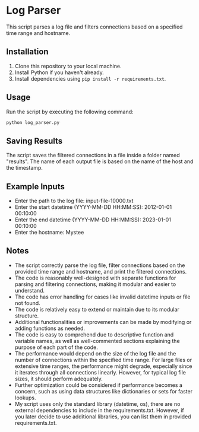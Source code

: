 # Log Parser

This script parses a log file and filters connections based on a specified time range and hostname.

## Installation

1. Clone this repository to your local machine.
2. Install Python if you haven't already.
3. Install dependencies using `pip install -r requirements.txt`.

## Usage

Run the script by executing the following command:

```bash
python log_parser.py
```

## Saving Results

The script saves the filtered connections in a file inside a folder named "results". The name of each output file is based on the name of the host and the timestamp.

## Example Inputs

- Enter the path to the log file: input-file-10000.txt
- Enter the start datetime (YYYY-MM-DD HH:MM:SS): 2012-01-01 00:10:00
- Enter the end datetime (YYYY-MM-DD HH:MM:SS): 2023-01-01 00:10:00
- Enter the hostname: Mystee

## Notes

- The script correctly parse the log file, filter connections based on the provided time range and hostname, and print the filtered connections.
- The code is reasonably well-designed with separate functions for parsing and filtering connections, making it modular and easier to understand.
- The code has error handling for cases like invalid datetime inputs or file not found.
- The code is relatively easy to extend or maintain due to its modular structure. 
- Additional functionalities or improvements can be made by modifying or adding functions as needed.
- The code is easy to comprehend due to descriptive function and variable names, as well as well-commented sections explaining the purpose of each part of the code.
- The performance would depend on the size of the log file and the number of connections within the specified time range. For large files or extensive time ranges, the performance might degrade, especially since it iterates through all connections linearly. 
However, for typical log file sizes, it should perform adequately. 
- Further optimization could be considered if performance becomes a concern, such as using data structures like dictionaries or sets for faster lookups.
- My script uses only the standard library (datetime, os), there are no external dependencies to include in the requirements.txt. However, if you later decide to use additional libraries, you can list them in provided requirements.txt.

